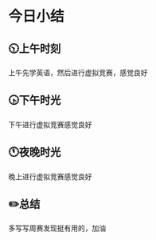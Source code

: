 # 今日小结

## :clock1030:上午时刻

上午先学英语，然后进行虚拟竞赛，感觉良好


## :clock430:下午时光

下午进行虚拟竞赛感觉良好

## :clock11:夜晚时光

晚上进行虚拟竞赛感觉良好

## :pencil2:总结

多写写周赛发现挺有用的，加油

